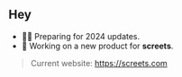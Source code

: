 ## Hey

* 🎉🎃 Preparing for 2024 updates.
* 🧤 Working on a new product for **screets**.

> Current website: https://screets.com

